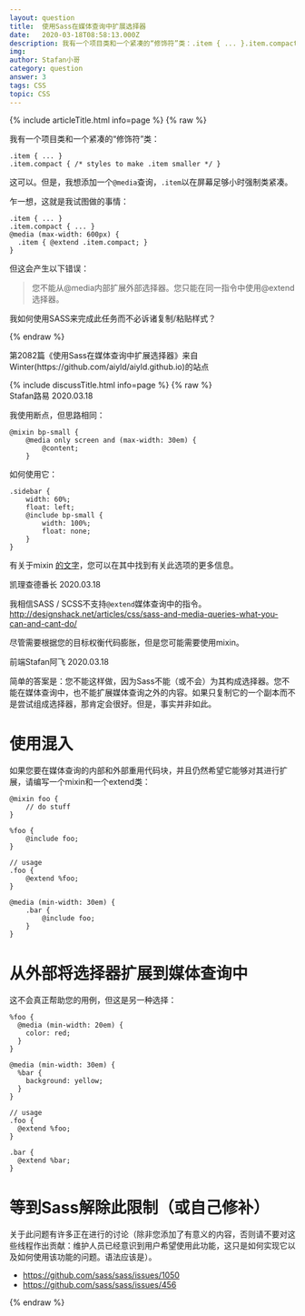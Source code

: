 ```yaml
---
layout: question
title:  使用Sass在媒体查询中扩展选择器
date:   2020-03-18T08:58:13.000Z
description: 我有一个项目类和一个紧凑的“修饰符”类：.item { ... }.item.compact { /\* styles to make .item s...
img: 
author: Stafan小哥
category: question
answer: 3
tags: CSS
topic: CSS
---
```

<div class="article-root">
  <div class="article">
    {% include articleTitle.html info=page %}
    {% raw %}
    <div class="article-content"><p><font style="vertical-align: inherit;"><font style="vertical-align: inherit;">我有一个项目类和一个紧凑的“修饰符”类：</font></font></p>

<pre><code>.item { ... }<font></font>
.item.compact { /* styles to make .item smaller */ }<font></font>
</code></pre>

<p><font style="vertical-align: inherit;"><font style="vertical-align: inherit;">这可以。</font><font style="vertical-align: inherit;">但是，我想添加一个</font></font><code>@media</code><font style="vertical-align: inherit;"><font style="vertical-align: inherit;">查询，</font></font><code>.item</code><font style="vertical-align: inherit;"><font style="vertical-align: inherit;">以在屏幕足够小时</font><font style="vertical-align: inherit;">强制</font><font style="vertical-align: inherit;">类紧凑。</font></font></p>

<p><font style="vertical-align: inherit;"><font style="vertical-align: inherit;">乍一想，这就是我试图做的事情：</font></font></p>

<pre><code>.item { ... }<font></font>
.item.compact { ... }<font></font>
@media (max-width: 600px) {<font></font>
  .item { @extend .item.compact; }<font></font>
}<font></font>
</code></pre>

<p><font style="vertical-align: inherit;"><font style="vertical-align: inherit;">但这会产生以下错误：</font></font></p>

<blockquote>
  <p><font style="vertical-align: inherit;"><font style="vertical-align: inherit;">您不能从@media内部扩展外部选择器。</font><font style="vertical-align: inherit;">您只能在同一指令中使用@extend选择器。</font></font></p>
</blockquote>

<p><font style="vertical-align: inherit;"><font style="vertical-align: inherit;">我如何使用SASS来完成此任务而不必诉诸复制/粘贴样式？</font></font></p></div>
    {% endraw %}
  </div>
  <p class="winter_mark">第2082篇《使用Sass在媒体查询中扩展选择器》来自Winter(https://github.com/aiyld/aiyld.github.io)的站点</p>
  <div class="discuss-wrapper">
    {% include discussTitle.html info=page %}
    {% raw %}
    <div class="discuss-item">
        <div class="discuss-parent">
          <div class="discuss-meta">
            <span class="discuss-user">Stafan路易</span>
            <span class="discuss-time">2020.03.18</span>
          </div>
          <div class="discuss-comment"><p><font style="vertical-align: inherit;"><font style="vertical-align: inherit;">我使用断点，但思路相同：</font></font></p>

<pre><code>@mixin bp-small {<font></font>
    @media only screen and (max-width: 30em) {<font></font>
        @content;<font></font>
    }<font></font>
</code></pre>

<p><font style="vertical-align: inherit;"><font style="vertical-align: inherit;">如何使用它：</font></font></p>

<pre><code>.sidebar {<font></font>
    width: 60%;<font></font>
    float: left;<font></font>
    @include bp-small {<font></font>
        width: 100%;<font></font>
        float: none;<font></font>
    }<font></font>
}<font></font>
</code></pre>

<p><font style="vertical-align: inherit;"><font style="vertical-align: inherit;">有</font><font style="vertical-align: inherit;">关于mixin </font></font><a href="https://kolosek.com/sass-mixins/" rel="nofollow noreferrer"><font style="vertical-align: inherit;"><font style="vertical-align: inherit;">的文字</font></font></a><font style="vertical-align: inherit;"><font style="vertical-align: inherit;">，您可以在其中找到有关此选项的更多信息。</font></font></p></div>
        </div></div><div class="discuss-item">
        <div class="discuss-parent">
          <div class="discuss-meta">
            <span class="discuss-user">凯理查德番长</span>
            <span class="discuss-time">2020.03.18</span>
          </div>
          <div class="discuss-comment"><p><font style="vertical-align: inherit;"><font style="vertical-align: inherit;">我相信SASS / SCSS不支持</font></font><code>@extend</code><font style="vertical-align: inherit;"><font style="vertical-align: inherit;">媒体查询中</font><font style="vertical-align: inherit;">的</font><font style="vertical-align: inherit;">指令。</font></font><a href="http://designshack.net/articles/css/sass-and-media-queries-what-you-can-and-cant-do/" rel="nofollow"><font style="vertical-align: inherit;"><font style="vertical-align: inherit;">http://designshack.net/articles/css/sass-and-media-queries-what-you-can-and-cant-do/</font></font></a></p>

<p><font style="vertical-align: inherit;"><font style="vertical-align: inherit;">尽管需要根据您的目标权衡代码膨胀，但是您可能需要使用mixin。 </font></font></p></div>
        </div></div><div class="discuss-item">
        <div class="discuss-parent">
          <div class="discuss-meta">
            <span class="discuss-user">前端Stafan阿飞</span>
            <span class="discuss-time">2020.03.18</span>
          </div>
          <div class="discuss-comment"><p><font style="vertical-align: inherit;"><font style="vertical-align: inherit;">简单的答案是：您不能这样做，因为Sass不能（或不会）为其构成选择器。</font><font style="vertical-align: inherit;">您不能在媒体查询中，也不能扩展媒体查询之外的内容。</font><font style="vertical-align: inherit;">如果只复制它的一个副本而不是尝试组成选择器，那肯定会很好。</font><font style="vertical-align: inherit;">但是，事实并非如此。</font></font></p>

<h1><font style="vertical-align: inherit;"><font style="vertical-align: inherit;">使用混入</font></font></h1>

<p><font style="vertical-align: inherit;"><font style="vertical-align: inherit;">如果您要在媒体查询的内部和外部重用代码块，并且仍然希望它能够对其进行扩展，请编写一个mixin和一个extend类：</font></font></p>

<pre><code>@mixin foo {<font></font>
    // do stuff<font></font>
}<font></font>
<font></font>
%foo {<font></font>
    @include foo;<font></font>
}<font></font>
<font></font>
// usage<font></font>
.foo {<font></font>
    @extend %foo;<font></font>
}<font></font>
<font></font>
@media (min-width: 30em) {<font></font>
    .bar {<font></font>
        @include foo;<font></font>
    }<font></font>
}<font></font>
</code></pre>

<h1><font style="vertical-align: inherit;"><font style="vertical-align: inherit;">从外部将选择器扩展到媒体查询中</font></font></h1>

<p><font style="vertical-align: inherit;"><font style="vertical-align: inherit;">这不会真正帮助您的用例，但这是另一种选择：</font></font></p>

<pre><code>%foo {<font></font>
  @media (min-width: 20em) {<font></font>
    color: red;<font></font>
  }<font></font>
}<font></font>
<font></font>
@media (min-width: 30em) {<font></font>
  %bar {<font></font>
    background: yellow;<font></font>
  }<font></font>
}<font></font>
<font></font>
// usage<font></font>
.foo {<font></font>
  @extend %foo;<font></font>
}<font></font>
<font></font>
.bar {<font></font>
  @extend %bar;<font></font>
}<font></font>
</code></pre>

<h1><font style="vertical-align: inherit;"><font style="vertical-align: inherit;">等到Sass解除此限制（或自己修补）</font></font></h1>

<p><font style="vertical-align: inherit;"><font style="vertical-align: inherit;">关于此问题有许多正在进行的讨论（除非您添加了有意义的内容，否则请不要对这些线程作出贡献：维护人员已经意识到用户希望使用此功能，这只是如何实现它以及如何使用该功能的问题。语法应该是）。</font></font></p>

<ul>
<li><a href="https://github.com/sass/sass/issues/1050" rel="noreferrer"><font style="vertical-align: inherit;"><font style="vertical-align: inherit;">https://github.com/sass/sass/issues/1050</font></font></a></li>
<li><a href="https://github.com/sass/sass/issues/456" rel="noreferrer"><font style="vertical-align: inherit;"><font style="vertical-align: inherit;">https://github.com/sass/sass/issues/456</font></font></a></li>
</ul></div>
        </div></div>
    {% endraw %}
  </div>
<div>
